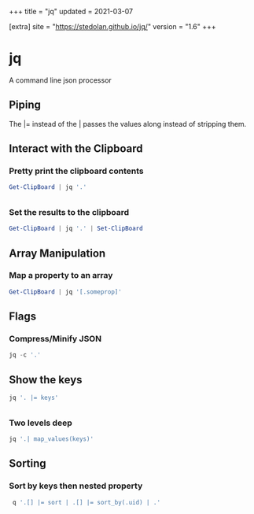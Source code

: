 +++
title = "jq"
updated = 2021-03-07

[extra]
site = "https://stedolan.github.io/jq/"
version = "1.6"
+++

# jq
A command line json processor

## Piping
The |= instead of the | passes the values along instead of stripping them.


## Interact with the Clipboard

### Pretty print the clipboard contents
```powershell
Get-ClipBoard | jq '.'
```
######

### Set the results to the clipboard
```powershell
Get-ClipBoard | jq '.' | Set-ClipBoard
```

## Array Manipulation

### Map a property to an array
```powershell
Get-ClipBoard | jq '[.someprop]'
```

## Flags

### Compress/Minify JSON
```powershell
jq -c '.'
```

## Show the keys
```powershell
jq '. |= keys'
```
######

### Two levels deep
```powershell
jq '.| map_values(keys)'
```

## Sorting

### Sort by keys then nested property
```powershell
 q '.[] |= sort | .[] |= sort_by(.uid) | .'
```